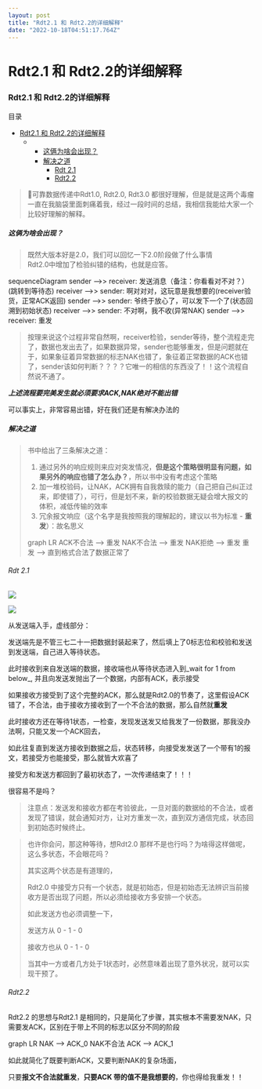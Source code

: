 ```yaml
---
layout: post
title: "Rdt2.1 和 Rdt2.2的详细解释"
date: "2022-10-18T04:51:17.764Z"
---
```

Rdt2.1 和 Rdt2.2的详细解释
====================

### Rdt2.1 和 Rdt2.2的详细解释

目录

*   [Rdt2.1 和 Rdt2.2的详细解释](#rdt21-和-rdt22的详细解释)
    *   *   [这俩为啥会出现？](#这俩为啥会出现)
        *   [解决之道](#解决之道)
            *   [Rdt 2.1](#rdt-21)
            *   [Rdt2.2](#rdt22)

> 🌵可靠数据传递中Rdt1.0, Rdt2.0, Rdt3.0 都很好理解，但是就是这两个毒瘤一直在我脑袋里面刺痛着我，经过一段时间的总结，我相信我能给大家一个比较好理解的解释。

##### 这俩为啥会出现？

> 既然大版本好是2.0，我们可以回忆一下2.0阶段做了什么事情  
> Rdt2.0中增加了检验纠错的结构，也就是应答。

sequenceDiagram sender -->> receiver: 发送消息（备注：你看看对不对？）(跳转到等待态) receiver -->> sender: 啊对对对，这玩意是我想要的(receiver验货，正常ACK返回) sender -->> sender: 爷终于放心了，可以发下一个了(状态回溯到初始状态) receiver -->> sender: 不对啊，我不收(异常NAK) sender -->> receiver: 重发

> 按理来说这个过程非常自然啊，receiver检验，sender等待，整个流程走完了，数据也发出去了，如果数据异常，sender也能够重发，但是问题就在于，如果象征着异常数据的标志NAK也错了，象征着正常数据的ACK也错了，sender该如何判断？？？？它唯一的相信的东西没了！！这个流程自然说不通了。

_**上述流程要完美发生就必须要求ACK,NAK绝对不能出错**_

可以事实上，非常容易出错，好在我们还是有解决办法的

##### 解决之道

> 书中给出了三条解决之道：
> 
> 1.  通过另外的响应规则来应对突发情况，**但是这个策略很明显有问题，如果另外的响应也错了怎么办？**，所以书中没有考虑这个策略
> 2.  加一堆校验码，让NAK，ACK拥有自我救赎的能力（自己把自己纠正过来，即使错了），可行，但是划不来，新的校验数据无疑会增大报文的体积，减低传输的效率
> 3.  冗余报文响应（这个名字是我按照我的理解起的，建议以书为标准 - **重发**）：故名思义
> 
> graph LR ACK不合法 --> 重发 NAK不合法 --> 重发 NAK拒绝 --> 重发 重发 --> 直到格式合法了数据正常了

###### Rdt 2.1

![](https://pic1.imgdb.cn/item/634d5fc616f2c2beb1a854f1.png)

![](https://pic1.imgdb.cn/item/634d5fd816f2c2beb1a8aff2.png)

从发送端入手，虚线部分：

发送端先是不管三七二十一把数据封装起来了，然后填上了0标志位和校验和发送到发送端，自己进入等待状态。

此时接收到来自发送端的数据，接收端也从等待状态进入到_wait for 1 from below_, 并且向发送发抛出了一个数据，内部有ACK，表示接受

如果接收方接受到了这个完整的ACK，那么就是Rdt2.0的节奏了，这里假设ACK错了，不合法，由于接收方接收到了一个不合法的数据，那么自然就**重发**

此时接收方还在等待1状态，一检查，发现发送发又给我发了一份数据，那我没办法啊，只能又发一个ACK回去，

如此往复直到发送方接收到数据之后，状态转移，向接受发发送了一个带有1的报文，若接受方也能接受，那么就皆大欢喜了

接受方和发送方都回到了最初状态了，一次传递结束了！！！

很容易不是吗？

> 注意点：发送发和接收方都在考验彼此，一旦对面的数据给的不合法，或者发现了错误，就会通知对方，让对方重发一次，直到双方通信完成，状态回到初始态时候终止。

> 也许你会问，那这种等待，想Rdt2.0 那样不是也行吗？为啥得这样做呢，这么多状态，不会眼花吗？
> 
> 其实这两个状态是有道理的，
> 
> Rdt2.0 中接受方只有一个状态，就是初始态，但是初始态无法辨识当前接收方是否出现了问题，所以必须给接收方多安排一个状态。
> 
> 如此发送方也必须调整一下，
> 
> 发送方从 0 - 1 - 0
> 
> 接收方也从 0 - 1 - 0
> 
> 当其中一方或者几方处于1状态时，必然意味着出现了意外状况，就可以实现干预了。

###### Rdt2.2

Rdt2.2 的思想与Rdt2.1 是相同的，只是简化了步骤，其实根本不需要发NAK，只需要发ACK，区别在于带上不同的标志以区分不同的阶段

graph LR NAK --> ACK\_0 NAK不合法 ACK --> ACK\_1

如此就简化了既要判断ACK，又要判断NAK的复杂场面，

只要**报文不合法就重发**，**只要ACK 带的值不是我想要的**，你也得给我重发！！